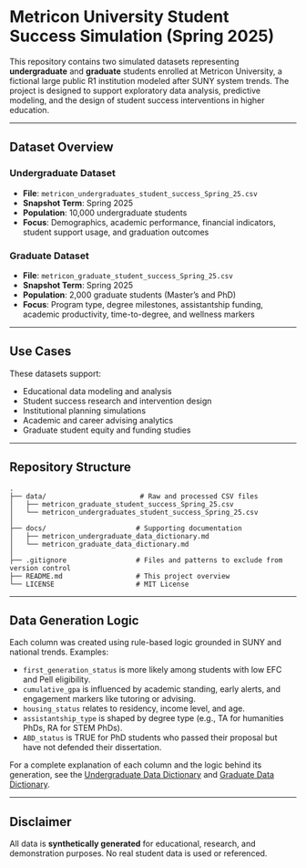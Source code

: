 # Metricon University Student Success Simulation (Spring 2025)

This repository contains two simulated datasets representing **undergraduate** and **graduate** students enrolled at Metricon University, a fictional large public R1 institution modeled after SUNY system trends. The project is designed to support exploratory data analysis, predictive modeling, and the design of student success interventions in higher education.

---

## Dataset Overview

### Undergraduate Dataset
- **File**: `metricon_undergraduates_student_success_Spring_25.csv`
- **Snapshot Term**: Spring 2025
- **Population**: 10,000 undergraduate students
- **Focus**: Demographics, academic performance, financial indicators, student support usage, and graduation outcomes

### Graduate Dataset
- **File**: `metricon_graduate_student_success_Spring_25.csv`
- **Snapshot Term**: Spring 2025
- **Population**: 2,000 graduate students (Master’s and PhD)
- **Focus**: Program type, degree milestones, assistantship funding, academic productivity, time-to-degree, and wellness markers

---

## Use Cases

These datasets support:
- Educational data modeling and analysis
- Student success research and intervention design
- Institutional planning simulations
- Academic and career advising analytics
- Graduate student equity and funding studies

---

## Repository Structure

```
.
├── data/                       # Raw and processed CSV files
│   ├── metricon_graduate_student_success_Spring_25.csv
│   └── metricon_undergraduates_student_success_Spring_25.csv
│
├── docs/                      # Supporting documentation
│   ├── metricon_undergraduate_data_dictionary.md
│   └── metricon_graduate_data_dictionary.md
│
├── .gitignore                 # Files and patterns to exclude from version control
├── README.md                  # This project overview
└── LICENSE                    # MIT License
```

---

## Data Generation Logic

Each column was created using rule-based logic grounded in SUNY and national trends. Examples:

- `first_generation_status` is more likely among students with low EFC and Pell eligibility.
- `cumulative_gpa` is influenced by academic standing, early alerts, and engagement markers like tutoring or advising.
- `housing_status` relates to residency, income level, and age.
- `assistantship_type` is shaped by degree type (e.g., TA for humanities PhDs, RA for STEM PhDs).
- `ABD_status` is TRUE for PhD students who passed their proposal but have not defended their dissertation.

For a complete explanation of each column and the logic behind its generation, see the [Undergraduate Data Dictionary](docs/metricon_undergraduate_data_dictionary.md) and [Graduate Data Dictionary](docs/metricon_graduate_data_dictionary.md).

---

## Disclaimer

All data is **synthetically generated** for educational, research, and demonstration purposes. No real student data is used or referenced.
